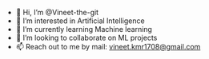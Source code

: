 - 👋 Hi, I’m @Vineet-the-git
- 👀 I’m interested in Artificial Intelligence
- 🌱 I’m currently learning Machine learning
- 💞️ I’m looking to collaborate on ML projects
- 📫 Reach out to me by mail: vineet.kmr1708@gmail.com

